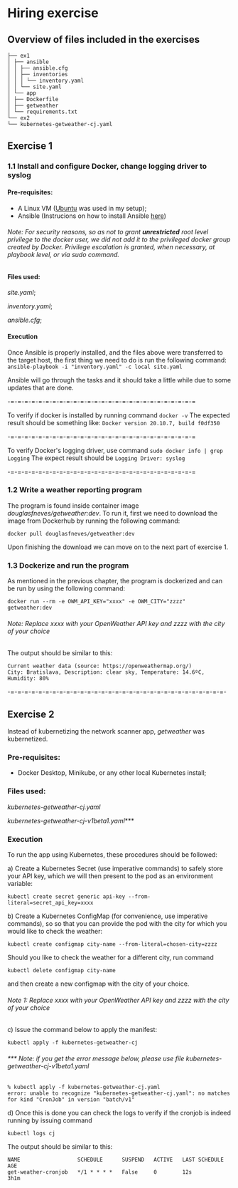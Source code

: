 # Hiring exercise

## Overview of files included in the exercises
```
├── ex1
│ ├── ansible
│ │ ├── ansible.cfg
│ │ ├── inventories
│ │ │ └── inventory.yaml
│ │ └── site.yaml
│ └── app
│ ├── Dockerfile
│ ├── getweather
│ └── requirements.txt
└── ex2
└── kubernetes-getweather-cj.yaml
```
## Exercise 1

### 1.1 Install and configure Docker, change logging driver to syslog
#### Pre-requisites:

- A Linux VM (<a href=https://ubuntu.com/download/desktop>Ubuntu</a> was used in my setup);
- Ansible (Instrucions on how to install Ansible <a href=https://docs.ansible.com/ansible/latest/installation_guide/intro_installation.html> here</a>)

###### _Note:_ For security reasons, so as not to grant **unrestricted** root level privilege to the docker user, we did not add it to the privileged docker group created by Docker. Privilege escalation is granted, when necessary, at playbook level, or via sudo command.


#### Files used:
_site.yaml_;

_inventory.yaml_;

_ansible.cfg_;

#### Execution

Once Ansible is properly installed, and the files above were transferred to the target host, the first thing we need to do is run the following command: 
```ansible-playbook -i "inventory.yaml" -c local site.yaml```

Ansible will go through the tasks and it should take a little while due to some updates that are done.

-=-=-=-=-=-=-=-=-=-=-=-=-=-=-=-=-=-=-=-=-=-=-=-=-=-=-=

To verify if docker is installed by running command
 ```docker -v```
The expected result should be something like:
```Docker version 20.10.7, build f0df350```

-=-=-=-=-=-=-=-=-=-=-=-=-=-=-=-=-=-=-=-=-=-=-=-=-=-=-=

To verify Docker's logging driver, use command
```sudo docker info | grep Logging```
The expect result should be
```Logging Driver: syslog```

-=-=-=-=-=-=-=-=-=-=-=-=-=-=-=-=-=-=-=-=-=-=-=-=-=-=-=

### 1.2 Write a weather reporting program

The program is found inside container image _douglasfneves/getweather:dev_.
To run it, first we need to download the image from Dockerhub by running the following command:

```docker pull douglasfneves/getweather:dev```

Upon finishing the download we can move on to the next part of exercise 1.

### 1.3 Dockerize and run the program

As mentioned in the previous chapter, the program is dockerized and can be run by using the following command:

```docker run --rm -e OWM_API_KEY="xxxx" -e OWM_CITY="zzzz" getweather:dev```
###### _Note:_ Replace xxxx with your OpenWeather API key and zzzz with the city of your choice

The output should be similar to this:

```
Current weather data (source: https://openweathermap.org/)
City: Bratislava, Description: clear sky, Temperature: 14.6ºC, Humidity: 80%
```

-=-=-=-=-=-=-=-=-=-=-=-=-=-=-=-=-=-=-=-=-=-=-=-=-=-=-=-=-=-=-=-


## Exercise 2

Instead of kubernetizing the network scanner app, _getweather_ was kubernetized.

### Pre-requisites:
- Docker Desktop, Minikube, or any other local Kubernetes install;

### Files used:
_kubernetes-getweather-cj.yaml_

_kubernetes-getweather-cj-v1beta1.yaml_***


### Execution
To run the app using Kubernetes, these procedures should be followed:

a) Create a Kubernetes Secret (use imperative commands) to safely store your API key, which we will then present to the pod as an environment variable:

```kubectl create secret generic api-key --from-literal=secret_api_key=xxxx```


b) Create a Kubernetes ConfigMap (for convenience, use imperative commands), so so that you can provide the pod with the city for which you would like to check the weather:

```kubectl create configmap city-name --from-literal=chosen-city=zzzz```

Should you like to check the weather for a different city, run command

```kubectl delete configmap city-name```

and then create a new configmap with the city of your choice.
###### _Note 1:_ Replace xxxx with your OpenWeather API key and zzzz with the city of your choice


c) Issue the command below to apply the manifest:

```kubectl apply -f kubernetes-getweather-cj```
###### *** Note: if you get the error message below, please use file _kubernetes-getweather-cj-v1beta1.yaml_

```
% kubectl apply -f kubernetes-getweather-cj.yaml 
error: unable to recognize "kubernetes-getweather-cj.yaml": no matches for kind "CronJob" in version "batch/v1"
```


d) Once this is done you can check the logs to verify if the cronjob is indeed running by issuing command

```kubectl logs cj```

  The output should be similar to this:

```
NAME                  SCHEDULE      SUSPEND   ACTIVE   LAST SCHEDULE   AGE
get-weather-cronjob   */1 * * * *   False     0        12s             3h1m
```
